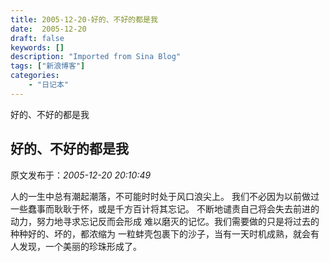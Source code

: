 ```yaml
---
title: 2005-12-20-好的、不好的都是我
date:  2005-12-20
draft: false
keywords: []
description: "Imported from Sina Blog"
tags: ["新浪博客"]
categories: 
    - "日记本"
---
```

好的、不好的都是我
## 好的、不好的都是我

 原文发布于：*2005-12-20 20:10:49*

 
人的一生中总有潮起潮落，不可能时时处于风口浪尖上。 我们不必因为以前做过一些蠢事而耿耿于怀，或是千方百计将其忘记。
不断地谴责自己将会失去前进的动力，努力地寻求忘记反而会形成 难以磨灭的记忆。我们需要做的只是将过去的种种好的、坏的，都浓缩为
一粒蚌壳包裹下的沙子，当有一天时机成熟，就会有人发现，一个美丽的珍珠形成了。


